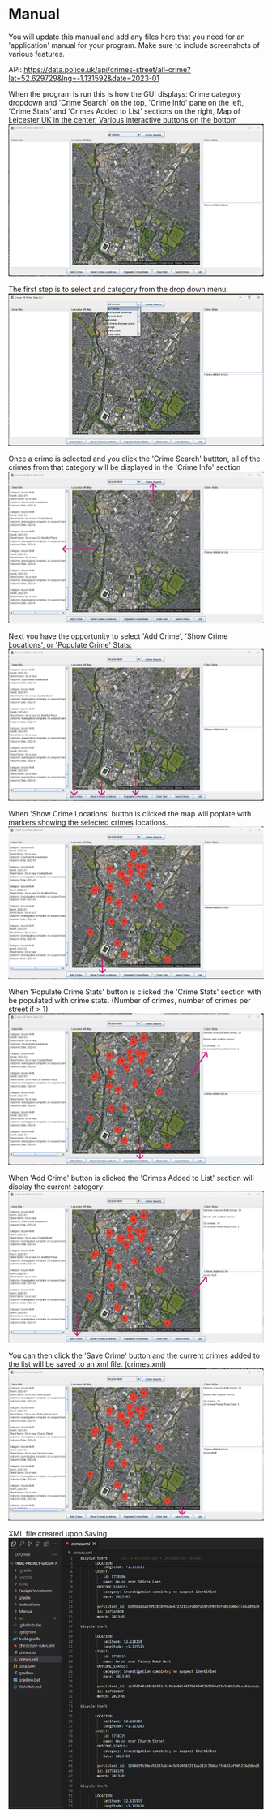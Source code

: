 # Manual 

You will update this manual and add any files here that you need for an 'application' manual for your program. Make sure to include screenshots of various features. 

API: 
https://data.police.uk/api/crimes-street/all-crime?lat=52.629729&lng=-1.131592&date=2023-01


When the program is run this is how the GUI displays:
Crime category dropdown and 'Crime Search' on the top,
'Crime Info' pane on the left,
'Crime Stats' and 'Crimes Added to List' sections on the right,
Map of Leicester UK in the center,
Various interactive buttons on the bottom
![gui](imgs/1.png)


The first step is to select and category from the drop down menu:
![dropdown](imgs/2.png)

Once a crime is selected and you click the 'Crime Search' buttton, all of the crimes from that category will be displayed in the 'Crime Info' section
![search](imgs/3.png)

Next you have the opportunity to select 'Add Crime', 'Show Crime Locations', or 'Populate Crime' Stats:
![button options](imgs/4.png)

When 'Show Crime Locations' button is clicked the map will poplate with markers showing the selected crimes locations.
![map markers](imgs/5.png)

When 'Populate Crime Stats' button is clicked the 'Crime Stats' section with be populated with crime stats. (Number of crimes, number of crimes per street if > 1)
![stats](imgs/6.png)

When 'Add Crime' button is clicked the 'Crimes Added to List' section will display the current category:
![stats](imgs/7.png)

You can then click the 'Save Crime' button and the current crimes added to the list will be saved to an xml file. (crimes.xml)
![save](imgs/8.png)

XML file created upon Saving:
![xml file](imgs/9.png)
